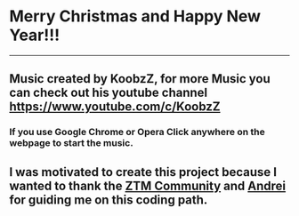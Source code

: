 #  **Merry Christmas and Happy New Year!!!** 

---

## Music created by KoobzZ, for more Music you can check out his youtube channel https://www.youtube.com/c/KoobzZ 

### If you use Google Chrome or Opera Click anywhere on the webpage to start the music.

## I was motivated to create this project because I wanted to thank the [ZTM Community](https://github.com/zero-to-mastery) and [Andrei](https://github.com/aneagoie) for guiding me on this coding path. 